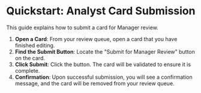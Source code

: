 # Quickstart: Analyst Card Submission

This guide explains how to submit a card for Manager review.

1.  **Open a Card**: From your review queue, open a card that you have finished editing.
2.  **Find the Submit Button**: Locate the "Submit for Manager Review" button on the card.
3.  **Click Submit**: Click the button. The card will be validated to ensure it is complete.
4.  **Confirmation**: Upon successful submission, you will see a confirmation message, and the card will be removed from your review queue.
